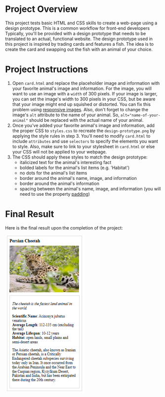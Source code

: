 # Project Overview
This project tests basic HTML and CSS skills to create a web-page using a design prototype.
This is a common workflow for front-end developers Typically, you'll be provided with a 
design prototype that needs to be translated to an actual, functional website. The design
prototype used in this project is inspired by trading cards and features a fish. The idea 
is to create the card and swapping out the fish with an animal of your choice. 
# Project Instructions
1.  Open `card.html` and replace the placeholder image and information with your favorite animal's image and information. For the image, you will want to use an image with a `width` of 300 pixels. If your image is larger, you can set the image's width to 300 pixels in your CSS, but be aware that your image might end up squished or distorted. You can fix this problem using [responsive images](https://www.udacity.com/course/responsive-images--ud882). Also, don't forget to change the image's `alt` attribute to the name of your animal. So, `alt="name-of-your-animal"` should be replaced with the actual name of your animal.
2.  Once you've added your favorite animal's image and information, add the proper CSS to `styles.css` to recreate the `design-prototype.png` by applying the style rules in step 3\. You’ll need to modify `card.html` to include `attributes` and use `selectors` to specify the elements you want to style. Also, make sure to link to your stylesheet in `card.html` or else your CSS will not be applied to your webpage.
3.  The CSS should apply these styles to match the design prototype:
    *   italicized text for the animal's interesting fact
    *   bolded labels for the animal's list items (e.g. 'Habitat')
    *   no dots for the animal's list items
    *   border around the animal's name, image, and information
    *   border around the animal's information
    *   spacing between the animal's name, image, and information (you will need to use the property [padding](https://developer.mozilla.org/en-US/docs/Web/CSS/padding))
# Final Result
Here is the final result upon the completion of the project:  

![image](https://github.com/Mohammad-Pishdar/Animal_Trading_Cards_Udacity/blob/master/final_result.png)
